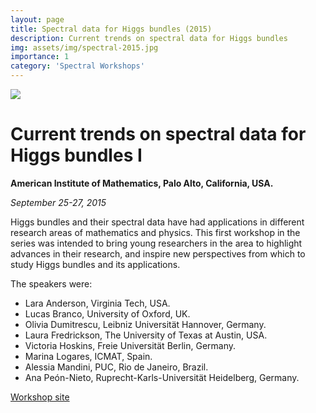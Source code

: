 ```yaml
---
layout: page
title: Spectral data for Higgs bundles (2015)
description: Current trends on spectral data for Higgs bundles
img: assets/img/spectral-2015.jpg
importance: 1
category: 'Spectral Workshops'
---
```


![]({{site.baseurl}}/assets/img/spectral-2015.jpg)

# Current trends on spectral data for Higgs bundles I

**American Institute of Mathematics, Palo Alto, California, USA.**

*September 25-27, 2015*

Higgs bundles and their spectral data have had applications in different research areas of mathematics and physics. This first workshop in the series was intended to bring young researchers in the area to highlight advances in their research, and inspire new perspectives from which to study Higgs bundles and its applications. 

The speakers were:

* Lara Anderson, Virginia Tech, USA.
* Lucas Branco, University of Oxford, UK.
* Olivia Dumitrescu, Leibniz Universität Hannover, Germany.
* Laura Fredrickson, The University of Texas at Austin, USA.
* Victoria Hoskins, Freie Universität Berlin, Germany.
* Marina Logares, ICMAT, Spain.
* Alessia Mandini, PUC, Rio de Janeiro, Brazil.
* Ana Peón-Nieto, Ruprecht-Karls-Universität Heidelberg, Germany.

[Workshop site](https://mobirise.com/)